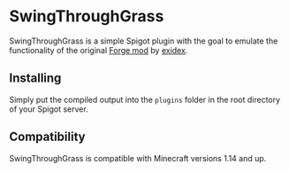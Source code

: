 # SwingThroughGrass
SwingThroughGrass is a simple Spigot plugin with the goal to emulate the functionality of the original [Forge mod](https://www.curseforge.com/minecraft/mc-mods/swingthroughgrass) by [exidex](https://www.curseforge.com/members/exidex).

## Installing
Simply put the compiled output into the `plugins` folder in the root directory of your Spigot server.

## Compatibility
SwingThroughGrass is compatible with Minecraft versions 1.14 and up.
